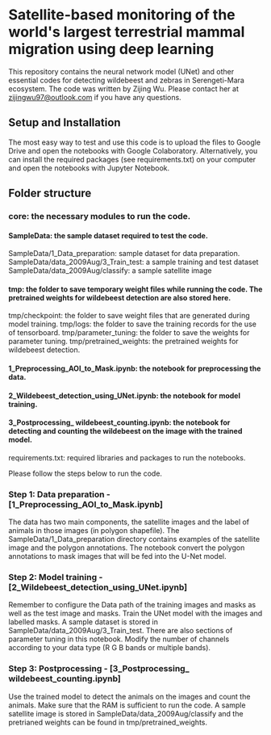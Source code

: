 # Satellite-based monitoring of the world's largest terrestrial mammal migration using deep learning
This repository contains the neural network model (UNet) and other essential codes for detecting wildebeest and zebras in Serengeti-Mara ecosystem. 
The code was written by Zijing Wu. Please contact her at zijingwu97@outlook.com if you have any questions.

## Setup and Installation
The most easy way to test and use this code is to upload the files to Google Drive and open the notebooks with Google Colaboratory.
Alternatively, you can install the required packages (see requirements.txt) on your computer and open the notebooks with Jupyter Notebook.

## Folder structure
### core: the necessary modules to run the code.

#### SampleData: the sample dataset required to test the code.
SampleData/1_Data_preparation: sample dataset for data preparation.
SampleData/data_2009Aug/3_Train_test: a sample training and test dataset
SampleData/data_2009Aug/classify: a sample satellite image

#### tmp: the folder to save temporary weight files while running the code. The pretrained weights for wildebeest detection are also stored here.
tmp/checkpoint: the folder to save weight files that are generated during model training.
tmp/logs: the folder to save the training records for the use of tensorboard.
tmp/parameter_tuning: the folder to save the weights for parameter tuning.
tmp/pretrained_weights: the pretrained weights for wildebeest detection.

#### 1_Preprocessing_AOI_to_Mask.ipynb: the notebook for preprocessing the data.

#### 2_Wildebeest_detection_using_UNet.ipynb: the notebook for model training.

#### 3_Postprocessing_ wildebeest_counting.ipynb: the notebook for detecting and counting the wildebeest on the image with the trained model.

requirements.txt: required libraries and packages to run the notebooks.

Please follow the steps below to run the code.

### Step 1: Data preparation - [1_Preprocessing_AOI_to_Mask.ipynb]
The data has two main components, the satellite images and the label of animals in those images (in polygon shapefile). 
The SampleData/1_Data_preparation directory contains examples of the satellite image and the polygon annotations.
The notebook convert the polygon annotations to mask images that will be fed into the U-Net model.

### Step 2: Model training - [2_Wildebeest_detection_using_UNet.ipynb]
Remember to configure the Data path of the training images and masks as well as the test image and masks.
Train the UNet model with the images and labelled masks. A sample dataset is stored in SampleData/data_2009Aug/3_Train_test.
There are also sections of parameter tuning in this notebook.
Modify the number of channels according to your data type (R G B bands or multiple bands).

### Step 3: Postprocessing - [3_Postprocessing_ wildebeest_counting.ipynb]
Use the trained model to detect the animals on the images and count the animals. Make sure that the RAM is sufficient to run the code.
A sample satellite image is stored in SampleData/data_2009Aug/classify and the pretrianed weights can be found in tmp/pretrained_weights.